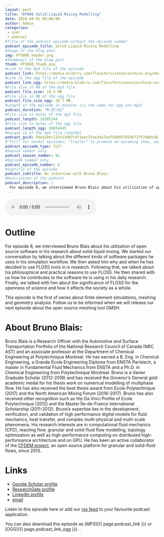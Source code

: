 ```yaml
---
layout: post
title: "EP008 Solid-Liquid Mixing Modelling"
date: 2018-08-01 00:00:00
author: Admin
categories: 
 - user
 - podcast
#Title of the podcast episode without the episode number
podcast_episode_title: Solid-Liquid Mixing Modelling
#Image of the blog post
img: FFS008_header.png
#Thumbnail of the blog post
thumb: FFS008_thumb.png
#Link to the mp3 file of the episode
podcast_link: https://media.blubrry.com/flossforscience/archive.org/download/FlossforscienceEp008-Solid-liquidMixingModelling/FlossForScienceBrunoBlais.mp3
#Link to the ogg file of the episode
podcast_link_ogg: https://media.blubrry.com/flossforscience/archive.org/download/FlossforscienceEp008-Solid-liquidMixingModelling/FlossForScienceBrunoBlais.ogg
#File size in MB of the mp3 file
podcast_file_size: 18.3 MB
#File size in MB of the ogg file
podcast_file_size_ogg: 20.7 MB
#Length of the episode in minutes (is the same for ogg and mp3)
podcast_duration: "0:37:51"
#File size in bytes of the mp3 file
podcast_length: 18305244
#File size in bytes of the ogg file
podcast_length_ogg: 20654445
#Unique id of the mp3 file (sha256)
podcast_guid: 94ea28ec123c51807c4f1eec37ae3ea7adf458957654671f57e08cdb15fa190a
#“full” for normal episodes; “trailer” to promote an upcoming show, season, or episode; or “bonus” for extra content related to a show, season, or episode.
podcast_episode_type: full
#Season number only
podcast_season_number: 01
#Episode number only
podcast_episode_number: 8
#Subtitle of the episode 
podcast_subtitle: An interview with Bruno Blais
#Description of the podcast
podcast_description: |
  For episode 8, we interviewed Bruno Blais about his utilization of open source software in his research about solid-liquid mixing. We started our conversation by talking about the different kinds of software packages he uses in his simulation workflow. We then asked him why and when he has decided to use FLOSS tools in is research. Following that, we talked about his philosophical and practical reasons to use FLOSS. He then shared with us how he contributes to the software he is using in his daily research. Finally, we talked with him about the significance of FLOSS for the openness of science and how it affects the society as a whole. This episode is the first of series about computer simulations. Follow us to be informed when we will release our next episode about the open source meshing tool GMSH.  
---
```


<audio controls>
  <source src="{{ page.podcast_link_ogg }}" type="audio/ogg">
  <source src="{{ page.podcast_link }}" type="audio/mpeg">
Your browser does not support the audio element.
</audio>

# Outline

For episode 8, we interviewed Bruno Blais about his utilization of open source software in his research about solid-liquid mixing. We started our conversation by talking about the different kinds of software packages he uses in his simulation workflow. We then asked him why and when he has decided to use FLOSS tools in is research. Following that, we talked about his philosophical and practical reasons to use FLOSS. He then shared with us how he contributes to the software he is using in his daily research. Finally, we talked with him about the significance of FLOSS for the openness of science and how it affects the society as a whole. 

This episode is the first of series about finite element simulations, meshing and geometry analysis. Follow us to be informed when we will release our next episode about the open source meshing tool GMSH. 

# About Bruno Blais: 

Bruno Blais is a Research Officer with the Automotive and Surface Transportation Portfolio of the National Research Council of Canada (NRC AST) and an associate professor at the Department of Chemical Engineering at Polytechnique Montreal. He has earned a B. Eng. in Chemical Engineering, a Grande École Engineering Diploma from ENSTA Paristech, a master in Fundamental Fluid Mechanics from ENSTA and a Ph.D. in Chemical Engineering from Polytechnique Montreal. Bruno is a Vanier Graduate Scholar (2012-2016) and has received the Govenor’s General gold academic medal for his thesis work on numerical modelling of multiphase flow. He has also received the best thesis award from Ecole Polytechnique (2017) and the North American Mixing Forum (2016-2017). Bruno has also received other recognition such as the Da Vinci Profile of Ecole Polytechnique (2012) and the Master Île-de-France international Scholarship (2011-2012). Bruno’s expertise lies in the development, verification, and validation of high performance digital models for fluid mechanics, heat transfer, and complex multi-physical and multi-scale phenomena. His research interests are in computational fluid mechanics (CFD), reacting flow, granular and solid-fluid flow modelling, topology optimization as well as high-performance computing on distributed high-performance architecture and on GPU. He has been an active collaborator of the [CFDEM project](www.cfdem.com), an open source platform for granular and solid-fluid flows, since 2013.

# Links
* [Google Scholar profile](https://scholar.google.ca/citations?user=BaiESu4AAAAJ&hl=fr&oi=ao)
* [ResearchGate profile](https://www.researchgate.net/profile/Bruno_Blais)
* [LinkedIn profile](https://www.linkedin.com/in/bruno-blais-b39b407a/)
* [email](mailto:bruno.blais@cnrc-nrc.gc.ca)

Listen to this episode here or add our [rss feed](https://flossforscience.com/feed.xml) to your favourite podcast application. 

You can also download this episode as [MP3]({{ page.podcast_link }}) or [OGG]({{ page.podcast_link_ogg }}). . 
